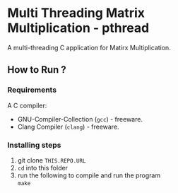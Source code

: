 # Multi Threading Matrix Multiplication - pthread

A multi-threading C application for Matirx Multiplication.

## How to Run ? 
### Requirements
A C compiler:

* GNU-Compiler-Collection (``gcc``) - freeware.
* Clang Compiler (``clang``) - freeware.
### Installing steps

1. git clone `` THIS.REPO.URL ``
2. `` cd `` into this folder
3. run the following to compile and run the program    
    `` make  ``

